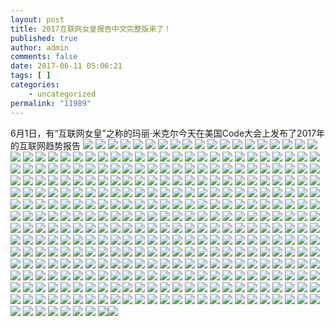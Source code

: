 ```yaml
---
layout: post
title: 2017互联网女皇报告中文完整版来了！
published: true
author: admin
comments: false
date: 2017-06-11 05:06:21
tags: [ ]
categories:
    - uncategorized
permalink: "11989"
---
```

 6月1日，有“互联网女皇”之称的玛丽·米克尔今天在美国Code大会上发布了2017年的互联网趋势报告  ![][1] ![][2] ![][3] ![][4] ![][5] ![][6] ![][7] ![][8] ![][9] ![][10] ![][11] ![][12] ![][13] ![][14] ![][15] ![][16] ![][17] ![][18] ![][19] ![][20] ![][21] ![][22] ![][23] ![][24] ![][25] ![][26] ![][27] ![][28] ![][29] ![][30] ![][31] ![][32] ![][33] ![][34] ![][35] ![][36] ![][37] ![][38] ![][39] ![][40] ![][41] ![][42] ![][43] ![][44] ![][45] ![][46] ![][47] ![][48] ![][49] ![][50] ![][51] ![][52] ![][53] ![][54] ![][55] ![][56] ![][57] ![][58] ![][59] ![][60] ![][61] ![][62] ![][63] ![][64] ![][65] ![][66] ![][67] ![][68] ![][69] ![][70] ![][71] ![][72] ![][73] ![][74] ![][75] ![][76] ![][77] ![][78] ![][79] ![][80] ![][81] ![][82] ![][83] ![][84] ![][85] ![][86] ![][87] ![][88] ![][89] ![][90] ![][91] ![][92] ![][93] ![][94] ![][95] ![][96] ![][97] ![][98] ![][99] ![][100] ![][101] ![][102] ![][103] ![][104] ![][105] ![][106] ![][107] ![][108] ![][109] ![][110] ![][111] ![][112] ![][113] ![][114] ![][115] ![][116] ![][117] ![][118] ![][119] ![][120] ![][121] ![][122] ![][123] ![][124] ![][125] ![][126] ![][127] ![][128] ![][129] ![][130] ![][131] ![][132] ![][133] ![][134] ![][135] ![][136] ![][137] ![][138] ![][139] ![][140] ![][141] ![][142] ![][143] ![][144] ![][145] ![][146] ![][147] ![][148] ![][149] ![][150] ![][151] ![][152] ![][153] ![][154] ![][155] ![][156] ![][157] ![][158] ![][159] ![][160] ![][161] ![][162] ![][163] ![][164] ![][165] ![][166] ![][167] ![][168] ![][169] ![][170] ![][171] ![][172] ![][173] ![][174] ![][175] ![][176] ![][177] ![][178] ![][179] ![][180] ![][181] ![][182] ![][183] ![][184] ![][185] ![][186] ![][187] ![][188] ![][189] ![][190] ![][191] ![][192] ![][193] ![][194] ![][195] ![][196] ![][197] ![][198] ![][199] ![][200] ![][201] ![][202] ![][203] ![][204] ![][205] ![][206] ![][207] ![][208] ![][209] ![][210] ![][211] ![][212] ![][213] ![][214] ![][215] ![][216] ![][217] ![][218] ![][219] ![][220] ![][221] ![][222] ![][223] ![][224] ![][225] ![][226] ![][227] ![][228] ![][229] ![][230] ![][231] ![][232] ![][233] ![][234] ![][235] ![][236] ![][237] ![][238] ![][239] ![][240] ![][241] ![][242] ![][243] ![][244] ![][245] ![][246] ![][247] ![][248] ![][249] ![][250] ![][251] ![][252] ![][253] ![][254] ![][255] ![][256] ![][257] ![][258] ![][259] ![][260] ![][261] ![][262] ![][263] ![][264] ![][265] ![][266] ![][267] ![][268] ![][269] ![][270] ![][271] ![][272] ![][273] ![][274] ![][275] ![][276] ![][277] ![][278] ![][279] ![][280] ![][281] ![][282] ![][283] ![][284] ![][285] ![][286] ![][287] ![][288] ![][289] ![][290] ![][291] ![][292] ![][293] ![][294] ![][295] ![][296] ![][297] ![][298] ![][299] ![][300] ![][301] ![][302] ![][303] ![][304] ![][305] ![][306] ![][307] ![][308] ![][309] ![][310] ![][311] ![][312] ![][313] ![][314] ![][315] ![][316] ![][317] ![][318] ![][319] ![][320] ![][321] ![][322] ![][323] ![][324] ![][325] ![][326] ![][327] ![][328] ![][329] ![][330] ![][331] ![][332] ![][333] ![][334] ![][335] ![][336] ![][337] ![][338] ![][339] ![][340] ![][341] ![][342] ![][343] ![][344] ![][345] ![][346] ![][347] ![][348] ![][349] ![][350] ![][351] ![][352]![][353]

 [1]: http://yongz.com/yz/wp-content/uploads/2017/06/a63994daa5860fb8df65d39050623a871.jpg
 [2]: http://yongz.com/yz/wp-content/uploads/2017/06/82296804293a4e204188b37e60e3a33a1.jpg
 [3]: http://yongz.com/yz/wp-content/uploads/2017/06/e97bc8a841658833ae53c52457c8b2091.jpg
 [4]: http://yongz.com/yz/wp-content/uploads/2017/06/d7efb1df9a694e38caf2fb9b72666d1d1.jpg
 [5]: http://yongz.com/yz/wp-content/uploads/2017/06/7f31cae7dbd05cf6eed4df74dd95f8bf1.jpg
 [6]: http://yongz.com/yz/wp-content/uploads/2017/06/b4dc1cd9150a540f8d0851dc4dc109e71.jpg
 [7]: http://yongz.com/yz/wp-content/uploads/2017/06/a099ed942cd3b54e98be5824c0e50e361.jpg
 [8]: http://yongz.com/yz/wp-content/uploads/2017/06/9698574647d28e38a097f0791184229c1.jpg
 [9]: http://yongz.com/yz/wp-content/uploads/2017/06/47a473c447a0ca335c57670a9c5008941.jpg
 [10]: http://yongz.com/yz/wp-content/uploads/2017/06/1f9d854209bd18290f286b83f8ce2b241.jpg
 [11]: http://yongz.com/yz/wp-content/uploads/2017/06/7d59962630830cdda08055d8793fe24e1.jpg
 [12]: http://yongz.com/yz/wp-content/uploads/2017/06/12b695ee0f3f6af5c4c5205e3f3d7f571.jpg
 [13]: http://yongz.com/yz/wp-content/uploads/2017/06/7ce25dffb3f08243d398d913123950491.jpg
 [14]: http://yongz.com/yz/wp-content/uploads/2017/06/aef10323f3713763c7cafd67654862801.jpg
 [15]: http://yongz.com/yz/wp-content/uploads/2017/06/0745619f7c52b4fe6f88fd68a26a585c1.jpg
 [16]: http://yongz.com/yz/wp-content/uploads/2017/06/65358dc513e9cd26d0b05ef1e5f079c81.jpg
 [17]: http://yongz.com/yz/wp-content/uploads/2017/06/c63c9baa9de945edae4bbadbe4b01aff1.jpg
 [18]: http://yongz.com/yz/wp-content/uploads/2017/06/673248b8902f2840ae98de2dc6400ef21.jpg
 [19]: http://yongz.com/yz/wp-content/uploads/2017/06/cad75727069e460fb12a200455378c811.jpg
 [20]: http://yongz.com/yz/wp-content/uploads/2017/06/e6bf8d76fa34bde13fbc2ae91dcad29f1.jpg
 [21]: http://yongz.com/yz/wp-content/uploads/2017/06/b6887f7a8a821dc11b94a4bd2ef0ba811.jpg
 [22]: http://yongz.com/yz/wp-content/uploads/2017/06/d810356694b30697825bcaccfb82c9fe1.jpg
 [23]: http://yongz.com/yz/wp-content/uploads/2017/06/e56f3476ed3470614d5913b7d88709aa1.jpg
 [24]: http://yongz.com/yz/wp-content/uploads/2017/06/e70f087817916d0c9507c5ececb3daae1.jpg
 [25]: http://yongz.com/yz/wp-content/uploads/2017/06/e74044b91f9510151b16a93692b004e91.jpg
 [26]: http://yongz.com/yz/wp-content/uploads/2017/06/1ab600adaf88cbc31110dfcce3ea71221.jpg
 [27]: http://yongz.com/yz/wp-content/uploads/2017/06/4a297adcc3976cf0f8627c6aa992ffc71.jpg
 [28]: http://yongz.com/yz/wp-content/uploads/2017/06/6a4bfa08dd92f86c10f6f9aad625cd8c1.jpg
 [29]: http://yongz.com/yz/wp-content/uploads/2017/06/c053bfde4cccb2a49bf1abd1611fcb3f1.jpg
 [30]: http://yongz.com/yz/wp-content/uploads/2017/06/3d37c82f01321c8211f744dcf7a56cba1.jpg
 [31]: http://yongz.com/yz/wp-content/uploads/2017/06/9594e9cc927f8b255e45616d9bac6fc41.jpg
 [32]: http://yongz.com/yz/wp-content/uploads/2017/06/1266454fe1549cc728a6f3025d3e6a161.jpg
 [33]: http://yongz.com/yz/wp-content/uploads/2017/06/3116e1ebbe3743643288e355cdea0f771.jpg
 [34]: http://yongz.com/yz/wp-content/uploads/2017/06/35197961cefea47abf7a6295fd5e48411.jpg
 [35]: http://yongz.com/yz/wp-content/uploads/2017/06/872f6f8d093006ab2ef2242c918351ab1.jpg
 [36]: http://yongz.com/yz/wp-content/uploads/2017/06/55b146f46e0251e4a9cccc245b30d9321.jpg
 [37]: http://yongz.com/yz/wp-content/uploads/2017/06/43d1f5fc67f29b6594c9a4009ae803281.jpg
 [38]: http://yongz.com/yz/wp-content/uploads/2017/06/68848d207be478cd85e4d038e075da821.jpg
 [39]: http://yongz.com/yz/wp-content/uploads/2017/06/376bd485760acc25c6d46c6bdf9dddf71.jpg
 [40]: http://yongz.com/yz/wp-content/uploads/2017/06/1ebf4d6c6e45ab1963a1bb69198e6bf51.jpg
 [41]: http://yongz.com/yz/wp-content/uploads/2017/06/b3015867af5a2a08d62be098b11fc1cf1.jpg
 [42]: http://yongz.com/yz/wp-content/uploads/2017/06/f8c1dbeecfb22615316604dbd35b6e671.jpg
 [43]: http://yongz.com/yz/wp-content/uploads/2017/06/ed9dace9be572cc618f4ec968739e90d1.jpg
 [44]: http://yongz.com/yz/wp-content/uploads/2017/06/220cce502c275c7410780d34a5b17b5b1.jpg
 [45]: http://yongz.com/yz/wp-content/uploads/2017/06/c9c60a98ac5dbc5bf1fc881fd37dce4e1.jpg
 [46]: http://yongz.com/yz/wp-content/uploads/2017/06/659959e35fe2254f71f00c1ee96fb16e1.jpg
 [47]: http://yongz.com/yz/wp-content/uploads/2017/06/55671a4096d29301a34dcebe6fb122451.jpg
 [48]: http://yongz.com/yz/wp-content/uploads/2017/06/de22cdf82de6757ca7faba9094aaae031.jpg
 [49]: http://yongz.com/yz/wp-content/uploads/2017/06/2aebdccaac0c33f5853d96855d313d7e1.jpg
 [50]: http://yongz.com/yz/wp-content/uploads/2017/06/15282320d6874ca6c84f247b039275161.jpg
 [51]: http://yongz.com/yz/wp-content/uploads/2017/06/c5b7ce5ec9c18f322b02df35fdb1578a1.jpg
 [52]: http://yongz.com/yz/wp-content/uploads/2017/06/b3b777b5035cc9f7fd1ca57d0e18dc991.jpg
 [53]: http://yongz.com/yz/wp-content/uploads/2017/06/f75714c4a846057eee3f2a5f72fd09821.jpg
 [54]: http://yongz.com/yz/wp-content/uploads/2017/06/257e24495f05ff6771687b93e3bb0dcb1.jpg
 [55]: http://yongz.com/yz/wp-content/uploads/2017/06/6c89dce936fb1055681aa63e58a34d5c1.jpg
 [56]: http://yongz.com/yz/wp-content/uploads/2017/06/1f385aa422bfc1135885bca51367b94d1.jpg
 [57]: http://yongz.com/yz/wp-content/uploads/2017/06/c1513a820310bf549480b5deb507708d1.jpg
 [58]: http://yongz.com/yz/wp-content/uploads/2017/06/28ca82e04deaaa94b04397cbd65a76d11.jpg
 [59]: http://yongz.com/yz/wp-content/uploads/2017/06/fb94145cb32721f82a7b92e9e3ab9b521.jpg
 [60]: http://yongz.com/yz/wp-content/uploads/2017/06/36dff067a31ef980c880acd927d74c321.jpg
 [61]: http://yongz.com/yz/wp-content/uploads/2017/06/cfe1c101cf910544ba86a7f4e38338cf1.jpg
 [62]: http://yongz.com/yz/wp-content/uploads/2017/06/5b8f9e0e317b6dcc12ac1a2b5d2efe7d1.jpg
 [63]: http://yongz.com/yz/wp-content/uploads/2017/06/da63801281d84f02acfaa626b0eaf3d91.jpg
 [64]: http://yongz.com/yz/wp-content/uploads/2017/06/55e22fd390549b0742fc593d8efaf49b1.jpg
 [65]: http://yongz.com/yz/wp-content/uploads/2017/06/8de3abebb897e6b79057ba9aaffc8a5a1.jpg
 [66]: http://yongz.com/yz/wp-content/uploads/2017/06/03f972fb5976cb96a0903005f51ceb981.jpg
 [67]: http://yongz.com/yz/wp-content/uploads/2017/06/fe2b12ee7e2ccee0f8a9ca704676f8851.jpg
 [68]: http://yongz.com/yz/wp-content/uploads/2017/06/8f34085bd5dfaaa06366669a490f499e1.jpg
 [69]: http://yongz.com/yz/wp-content/uploads/2017/06/b74c991814edbad8c87e53851704defd1.jpg
 [70]: http://yongz.com/yz/wp-content/uploads/2017/06/5e64abe2435b67dab4e3773599b0db8c1.jpg
 [71]: http://yongz.com/yz/wp-content/uploads/2017/06/c003e05fa82ddf2decbba61e9335b7b01.jpg
 [72]: http://yongz.com/yz/wp-content/uploads/2017/06/826986485ef46797a2db643fab9ebba91.jpg
 [73]: http://yongz.com/yz/wp-content/uploads/2017/06/97c1a0bd70e62e5d356c43d8f29d069f1.jpg
 [74]: http://yongz.com/yz/wp-content/uploads/2017/06/072d4e51ccdf47b558b0e94d50d9a5e51.jpg
 [75]: http://yongz.com/yz/wp-content/uploads/2017/06/e6864ed1db68f371de22adf5be98120a1.jpg
 [76]: http://yongz.com/yz/wp-content/uploads/2017/06/72c384e02adf9d5a9980fd5781e5017b1.jpg
 [77]: http://yongz.com/yz/wp-content/uploads/2017/06/7a24364b3dc6e80e8f79adca8b492a8f1.jpg
 [78]: http://yongz.com/yz/wp-content/uploads/2017/06/d02f276985ab1b8b93de08a65080c4551.jpg
 [79]: http://yongz.com/yz/wp-content/uploads/2017/06/c1259fdb733b1a150d5ca581c3c8c5e01.jpg
 [80]: http://yongz.com/yz/wp-content/uploads/2017/06/bd473bce21f48908e937e2cc5df121291.jpg
 [81]: http://yongz.com/yz/wp-content/uploads/2017/06/055cbe3bbed21a13645615c26cf2559b1.jpg
 [82]: http://yongz.com/yz/wp-content/uploads/2017/06/4165da6202d89b673b31a537ea38aef71.jpg
 [83]: http://yongz.com/yz/wp-content/uploads/2017/06/3a6ab16320a9fd5dcb77c0abf481ac001.jpg
 [84]: http://yongz.com/yz/wp-content/uploads/2017/06/839d9706085d21bccec1cee5458410781.jpg
 [85]: http://yongz.com/yz/wp-content/uploads/2017/06/fd53ff197c0997825e83973ef0d6480f1.jpg
 [86]: http://yongz.com/yz/wp-content/uploads/2017/06/7bd4e22f2615a0c850d5325b44f36f301.jpg
 [87]: http://yongz.com/yz/wp-content/uploads/2017/06/cd32dbcc09f4c36b3acb352ec36433031.jpg
 [88]: http://yongz.com/yz/wp-content/uploads/2017/06/bc52c77fe189003ec5662cbaca8d6b551.jpg
 [89]: http://yongz.com/yz/wp-content/uploads/2017/06/4880c6f8f424c9512cb0f32b003f32991.jpg
 [90]: http://yongz.com/yz/wp-content/uploads/2017/06/adb590788138d3196759dee0c7a812a91.jpg
 [91]: http://yongz.com/yz/wp-content/uploads/2017/06/73fed92ebb981bb1be0d4ed2196dcb601.jpg
 [92]: http://yongz.com/yz/wp-content/uploads/2017/06/9a5f4456dfe2926bcc16ed0d82956f1a1.jpg
 [93]: http://yongz.com/yz/wp-content/uploads/2017/06/4a145a334f6e0f9ab96dd4885a1b8ad71.jpg
 [94]: http://yongz.com/yz/wp-content/uploads/2017/06/e9670b73a3b71380d27a434d22eb36fe1.jpg
 [95]: http://yongz.com/yz/wp-content/uploads/2017/06/260beb1e0c4a00319a0e33a1b5faa2011.jpg
 [96]: http://yongz.com/yz/wp-content/uploads/2017/06/bdd6af57be466a5408f9290c6864c31b1.jpg
 [97]: http://yongz.com/yz/wp-content/uploads/2017/06/b5976575c0082067aa26116af421ebc01.jpg
 [98]: http://yongz.com/yz/wp-content/uploads/2017/06/39fd8d73c3a0c6f1885eed7ee09c5eeb1.jpg
 [99]: http://yongz.com/yz/wp-content/uploads/2017/06/9f7da0c74dcf69f4bd506123a1dd646e1.jpg
 [100]: http://yongz.com/yz/wp-content/uploads/2017/06/ad21fd81af316e235e694e1e8d235a1d1.jpg
 [101]: http://yongz.com/yz/wp-content/uploads/2017/06/c1f4a7689075ea11531a41294a8c76a21.jpg
 [102]: http://yongz.com/yz/wp-content/uploads/2017/06/c0ded6a13a34b804577a53cccea6ee311.jpg
 [103]: http://yongz.com/yz/wp-content/uploads/2017/06/7d05980c5e3c746248ea56936f8d11aa1.jpg
 [104]: http://yongz.com/yz/wp-content/uploads/2017/06/16328b2e05abbd04152f2e21b0d493b61.jpg
 [105]: http://yongz.com/yz/wp-content/uploads/2017/06/113b4cd0447fa05f31c85598c2c393f91.jpg
 [106]: http://yongz.com/yz/wp-content/uploads/2017/06/e3d314cda165e3c0d9d2a8b7cda72c8a1.jpg
 [107]: http://yongz.com/yz/wp-content/uploads/2017/06/03978aafa7c7987ce32bdd00a01b1df11.jpg
 [108]: http://yongz.com/yz/wp-content/uploads/2017/06/1a35019200fd75c22082f4887a901d4c1.jpg
 [109]: http://yongz.com/yz/wp-content/uploads/2017/06/1a8ff4ba7a07c7a62e8e818f084fee471.jpg
 [110]: http://yongz.com/yz/wp-content/uploads/2017/06/4fcd0e8669d22e22dcac50be7bce8de41.jpg
 [111]: http://yongz.com/yz/wp-content/uploads/2017/06/110d40ed06142aa368d5e9d8e4a4c5941.jpg
 [112]: http://yongz.com/yz/wp-content/uploads/2017/06/3c595a53fa98696b61a650bb2d543fca1.jpg
 [113]: http://yongz.com/yz/wp-content/uploads/2017/06/668052e6987d76668dfb1ca117d670861.jpg
 [114]: http://yongz.com/yz/wp-content/uploads/2017/06/f486b37a6d5b7924852fcc6c496b7cf11.jpg
 [115]: http://yongz.com/yz/wp-content/uploads/2017/06/23e8e214b18168db8d36e3e0857264211.jpg
 [116]: http://yongz.com/yz/wp-content/uploads/2017/06/c3c901af9483721df6055a0b48cce30c1.jpg
 [117]: http://yongz.com/yz/wp-content/uploads/2017/06/bc052f16e9f9325379fe60103ad5027f1.jpg
 [118]: http://yongz.com/yz/wp-content/uploads/2017/06/48fd61f2314b00ebb38c58e1830a1ee21.jpg
 [119]: http://yongz.com/yz/wp-content/uploads/2017/06/8920d33e5ef3e5b07723ca795f5b91301.jpg
 [120]: http://yongz.com/yz/wp-content/uploads/2017/06/cfaf32c3e2db0029d2134a0c569a27fe1.jpg
 [121]: http://yongz.com/yz/wp-content/uploads/2017/06/ea88ee92c45a827fa9e85542c94510e41.jpg
 [122]: http://yongz.com/yz/wp-content/uploads/2017/06/8deb2674c4cd69b506039012afad85311.jpg
 [123]: http://yongz.com/yz/wp-content/uploads/2017/06/3e881bd11bf67eae9e7d7bbc793995ca1.jpg
 [124]: http://yongz.com/yz/wp-content/uploads/2017/06/0eda30b7e14be34cf809f7476d1c764c1.jpg
 [125]: http://yongz.com/yz/wp-content/uploads/2017/06/93ae3074734838afb49e370259fd696d1.jpg
 [126]: http://yongz.com/yz/wp-content/uploads/2017/06/fb2e59fa216d5d4953d38fb77abcbf971.jpg
 [127]: http://yongz.com/yz/wp-content/uploads/2017/06/7605047671e20b68968e90be75c083d41.jpg
 [128]: http://yongz.com/yz/wp-content/uploads/2017/06/59bf7d7536d6b55d4d6a805f335089a71.jpg
 [129]: http://yongz.com/yz/wp-content/uploads/2017/06/8b0068599d476cab558f819cb4ab7cc31.jpg
 [130]: http://yongz.com/yz/wp-content/uploads/2017/06/554874cda3a7475cc7592eb5ce6768071.jpg
 [131]: http://yongz.com/yz/wp-content/uploads/2017/06/068398411b73bdea26ed6ebd2d5480eb1.jpg
 [132]: http://yongz.com/yz/wp-content/uploads/2017/06/a3895e63b833bd37827f503c66512f3c1.jpg
 [133]: http://yongz.com/yz/wp-content/uploads/2017/06/c1bc5954591a1fef9136c9637e6487381.jpg
 [134]: http://yongz.com/yz/wp-content/uploads/2017/06/854e1a0f2cc3e1d60a2e05ac559ca0741.jpg
 [135]: http://yongz.com/yz/wp-content/uploads/2017/06/31b0dcabf121f2d3283d0e93acfd91ef1.jpg
 [136]: http://yongz.com/yz/wp-content/uploads/2017/06/55420a246638c8fec066d2f2788e90c81.jpg
 [137]: http://yongz.com/yz/wp-content/uploads/2017/06/1b5022fdbaf5c2f8ea59b118eaae3f091.jpg
 [138]: http://yongz.com/yz/wp-content/uploads/2017/06/5bc0003c82ada3a10213aa3b41ac83e01.jpg
 [139]: http://yongz.com/yz/wp-content/uploads/2017/06/6d98518c346d6aec3b4c9e01de1829391.jpg
 [140]: http://yongz.com/yz/wp-content/uploads/2017/06/eb5b72ff6719659f41066a13386190291.jpg
 [141]: http://yongz.com/yz/wp-content/uploads/2017/06/7c9991725fdc81713413df2822537d071.jpg
 [142]: http://yongz.com/yz/wp-content/uploads/2017/06/4ed2a83e6e3a470f1e5cf70b5e5644531.jpg
 [143]: http://yongz.com/yz/wp-content/uploads/2017/06/8462783a6b067c2f74f5c199176219381.jpg
 [144]: http://yongz.com/yz/wp-content/uploads/2017/06/4e676796f66d679b8881333ab67deb801.jpg
 [145]: http://yongz.com/yz/wp-content/uploads/2017/06/aa7a9c973f5ffe2370d02580357f794c1.jpg
 [146]: http://yongz.com/yz/wp-content/uploads/2017/06/aa0e646391ac150ed25ba8ab578fbaf51.jpg
 [147]: http://yongz.com/yz/wp-content/uploads/2017/06/8ca332d6249ae6e6a7b08648f23bbb2d1.jpg
 [148]: http://yongz.com/yz/wp-content/uploads/2017/06/94e8dfb8f0704fd29a86c9b18f0f465a1.jpg
 [149]: http://yongz.com/yz/wp-content/uploads/2017/06/9be8fac3ebb854ede2f467ee9715b4a01.jpg
 [150]: http://yongz.com/yz/wp-content/uploads/2017/06/947548cd11f34d7249a8ba992861a9c41.jpg
 [151]: http://yongz.com/yz/wp-content/uploads/2017/06/99b79d65ebbd128cce165a9e57ddbcf61.jpg
 [152]: http://yongz.com/yz/wp-content/uploads/2017/06/71e4678606faac8627cca8a7c9fa1e061.jpg
 [153]: http://yongz.com/yz/wp-content/uploads/2017/06/286c3a40a441296e562e2b282d3b56931.jpg
 [154]: http://yongz.com/yz/wp-content/uploads/2017/06/c552940f48c60c6fe5321c60d7eb932c1.jpg
 [155]: http://yongz.com/yz/wp-content/uploads/2017/06/34cbb0c5f63dc23129a0bdaa90f84f691.jpg
 [156]: http://yongz.com/yz/wp-content/uploads/2017/06/f0423974e61a44a337d46630e932ff571.jpg
 [157]: http://yongz.com/yz/wp-content/uploads/2017/06/f6d7062fee132232bd30276e87ce59c51.jpg
 [158]: http://yongz.com/yz/wp-content/uploads/2017/06/75564dcaca2b7652bf293d13becba3011.jpg
 [159]: http://yongz.com/yz/wp-content/uploads/2017/06/cec750e4611c6f96a8c607aa32165b751.jpg
 [160]: http://yongz.com/yz/wp-content/uploads/2017/06/26b1691ac6d8ff61f4862421e14605491.jpg
 [161]: http://yongz.com/yz/wp-content/uploads/2017/06/e2af285bbe20e4ba77ddffed2fc33b1d1.jpg
 [162]: http://yongz.com/yz/wp-content/uploads/2017/06/eea428107a47cbc55d994383952905b41.jpg
 [163]: http://yongz.com/yz/wp-content/uploads/2017/06/9ccc2ed34005ad06d7b77768483ab1eb1.jpg
 [164]: http://yongz.com/yz/wp-content/uploads/2017/06/a47ea6c0e22b98f5a9c64d411e4a45c41.jpg
 [165]: http://yongz.com/yz/wp-content/uploads/2017/06/260a639d682901f1317b7783fb1e96371.jpg
 [166]: http://yongz.com/yz/wp-content/uploads/2017/06/caccbd98797d903d381044c580c057d31.jpg
 [167]: http://yongz.com/yz/wp-content/uploads/2017/06/79437f5faecfc1809aa2fc70e5f01a5b1.jpg
 [168]: http://yongz.com/yz/wp-content/uploads/2017/06/b7eca70f03d859d790d55cc0c55c04851.jpg
 [169]: http://yongz.com/yz/wp-content/uploads/2017/06/fd48e159d478628225e407bf94ba9a8f1.jpg
 [170]: http://yongz.com/yz/wp-content/uploads/2017/06/0a2469095a3e6c1948c9b764a8ddfaec1.jpg
 [171]: http://yongz.com/yz/wp-content/uploads/2017/06/85878877313786accaeeef07e43d54c61.jpg
 [172]: http://yongz.com/yz/wp-content/uploads/2017/06/7a36e453c8e56a9be02c3d1cf30761771.jpg
 [173]: http://yongz.com/yz/wp-content/uploads/2017/06/91bafd685c0d145e9efc8566bd3bd73e1.jpg
 [174]: http://yongz.com/yz/wp-content/uploads/2017/06/2c3de3c9dc8524970cc3bd35ccbc64e61.jpg
 [175]: http://yongz.com/yz/wp-content/uploads/2017/06/227dd9c527729f63d4b9ef2261b2bc981.jpg
 [176]: http://yongz.com/yz/wp-content/uploads/2017/06/f0c2956534b9ce8b78dfb3106596fddd1.jpg
 [177]: http://yongz.com/yz/wp-content/uploads/2017/06/f243677cdd53d1439a5df6e23500f41e1.jpg
 [178]: http://yongz.com/yz/wp-content/uploads/2017/06/0ab675f5faa1e20d01363508604663ab1.jpg
 [179]: http://yongz.com/yz/wp-content/uploads/2017/06/e3aa178b84b26302899c41768953c1341.jpg
 [180]: http://yongz.com/yz/wp-content/uploads/2017/06/0e0c7d5f2cb82dfebf7632334c6cb2bd1.jpg
 [181]: http://yongz.com/yz/wp-content/uploads/2017/06/4fa54b759eb2062e7fab80be125823cf1.jpg
 [182]: http://yongz.com/yz/wp-content/uploads/2017/06/a228e9429784a9fa024e4ff2ce133aa51.jpg
 [183]: http://yongz.com/yz/wp-content/uploads/2017/06/d5f2b287ca8a05e52cba55ef7613d5b61.jpg
 [184]: http://yongz.com/yz/wp-content/uploads/2017/06/9f3dac17faca325f66e9e61e7db38a981.jpg
 [185]: http://yongz.com/yz/wp-content/uploads/2017/06/df230f3fe640fe3e241380f6c82fffcf1.jpg
 [186]: http://yongz.com/yz/wp-content/uploads/2017/06/b162ed2efd6548e522568035426c4e2e1.jpg
 [187]: http://yongz.com/yz/wp-content/uploads/2017/06/c5a86063cda05b2af62a72463f59c7571.jpg
 [188]: http://yongz.com/yz/wp-content/uploads/2017/06/f4a18fef0720644834c333c82820e5fb1.jpg
 [189]: http://yongz.com/yz/wp-content/uploads/2017/06/de8fe1eb6b9664bd2dc0b0bd24ece7941.jpg
 [190]: http://yongz.com/yz/wp-content/uploads/2017/06/7b54ac14fafe9b5de24f81101a5c51ff1.jpg
 [191]: http://yongz.com/yz/wp-content/uploads/2017/06/217c5ddc19b933e5c70bdfaeaa1a96801.jpg
 [192]: http://yongz.com/yz/wp-content/uploads/2017/06/a098b1900a5caae68d68c6dc703cf8241.jpg
 [193]: http://yongz.com/yz/wp-content/uploads/2017/06/a8f9df74db9f5ac4fdb2a6821e4f2b4c1.jpg
 [194]: http://yongz.com/yz/wp-content/uploads/2017/06/c1130242991149065654f525d0d2c85c1.jpg
 [195]: http://yongz.com/yz/wp-content/uploads/2017/06/e4ce4fe9f4f0e9567347f69a94664aa81.jpg
 [196]: http://yongz.com/yz/wp-content/uploads/2017/06/52b435855f04f7830e70fdd24acabdbf1.jpg
 [197]: http://yongz.com/yz/wp-content/uploads/2017/06/d62f916b03ec1799f10042928208dd981.jpg
 [198]: http://yongz.com/yz/wp-content/uploads/2017/06/1e43aa7a3a27aa9461b0e5e76ddc00331.jpg
 [199]: http://yongz.com/yz/wp-content/uploads/2017/06/3aa92771c405cb5cbde46c6eb9388c421.jpg
 [200]: http://yongz.com/yz/wp-content/uploads/2017/06/0aa9fb5249ca6b819e8b828a10e9f9441.jpg
 [201]: http://yongz.com/yz/wp-content/uploads/2017/06/e9a2b9327519ff714a8e4f764791e70d1.jpg
 [202]: http://yongz.com/yz/wp-content/uploads/2017/06/33cf373fe664921dfc1da3c36096f4911.jpg
 [203]: http://yongz.com/yz/wp-content/uploads/2017/06/394e82822b84fa8504704c12c0f0b7e31.jpg
 [204]: http://yongz.com/yz/wp-content/uploads/2017/06/4c3db85dc8211f36969026ff7111ed4a1.jpg
 [205]: http://yongz.com/yz/wp-content/uploads/2017/06/cfee681a2318bda801b2f9f3374e844a1.jpg
 [206]: http://yongz.com/yz/wp-content/uploads/2017/06/fd63538dd130238377127dd3b8d27a8d1.jpg
 [207]: http://yongz.com/yz/wp-content/uploads/2017/06/cd41803dea5602263c8ef7881f77a0b51.jpg
 [208]: http://yongz.com/yz/wp-content/uploads/2017/06/784ee18dd4eefba33148db70a8cf69d51.jpg
 [209]: http://yongz.com/yz/wp-content/uploads/2017/06/c45f7bfcb7ccc0fb928bd6ef97a64b011.jpg
 [210]: http://yongz.com/yz/wp-content/uploads/2017/06/c7aacd8466ba9c7ce2d26af44fbc829f1.jpg
 [211]: http://yongz.com/yz/wp-content/uploads/2017/06/7ed23f92008a6a64362592d505f71b221.jpg
 [212]: http://yongz.com/yz/wp-content/uploads/2017/06/6cc485ec4181d920f2ecd03f57f5f7531.jpg
 [213]: http://yongz.com/yz/wp-content/uploads/2017/06/eb215bee2eb14cf3507ebe3c9701e8bf1.jpg
 [214]: http://yongz.com/yz/wp-content/uploads/2017/06/7be1b52749e8552d951f2f3e17db6a631.jpg
 [215]: http://yongz.com/yz/wp-content/uploads/2017/06/aeb06ba57ca0f33f6b350fce4ee50f591.jpg
 [216]: http://yongz.com/yz/wp-content/uploads/2017/06/dd6bead5034974613f848682c66d89541.jpg
 [217]: http://yongz.com/yz/wp-content/uploads/2017/06/2cab93dd47d6d34beff248a51888a0da1.jpg
 [218]: http://yongz.com/yz/wp-content/uploads/2017/06/ddc0e3a42dcd1f5afe2032103835f36a1.jpg
 [219]: http://yongz.com/yz/wp-content/uploads/2017/06/bfb183dd440291873a044ece37b45fb41.jpg
 [220]: http://yongz.com/yz/wp-content/uploads/2017/06/afdaf524762f94b9d0729a7580b935aa1.jpg
 [221]: http://yongz.com/yz/wp-content/uploads/2017/06/fdb9e078ab0013ab43dfea1d5f3d18f11.jpg
 [222]: http://yongz.com/yz/wp-content/uploads/2017/06/fd224bd0e82de4b2d251cdeda61558591.jpg
 [223]: http://yongz.com/yz/wp-content/uploads/2017/06/fb71e97e17b93dd828643b3b2d5440e71.jpg
 [224]: http://yongz.com/yz/wp-content/uploads/2017/06/a56c44b5c4a5cdad727c16faaa308e551.jpg
 [225]: http://yongz.com/yz/wp-content/uploads/2017/06/539e83ec3d36e8f1edd8cacc774e033e1.jpg
 [226]: http://yongz.com/yz/wp-content/uploads/2017/06/4b5dc06f80ea96bc6686e01bc7bea1c71.jpg
 [227]: http://yongz.com/yz/wp-content/uploads/2017/06/865f4645daea1d75f384b0a4e8097e7d1.jpg
 [228]: http://yongz.com/yz/wp-content/uploads/2017/06/3d4f7a98f69aabb50ed5681e859e85d81.jpg
 [229]: http://yongz.com/yz/wp-content/uploads/2017/06/77f67bad5c228c07317987a0367e457b1.jpg
 [230]: http://yongz.com/yz/wp-content/uploads/2017/06/39245efdd256d4c91658485151623aa41.jpg
 [231]: http://yongz.com/yz/wp-content/uploads/2017/06/2ba06ac606b95bb9235de59fe6cd47231.jpg
 [232]: http://yongz.com/yz/wp-content/uploads/2017/06/b9c9f2da2fcce743eda70df4d61ee1761.jpg
 [233]: http://yongz.com/yz/wp-content/uploads/2017/06/81a84e56ebbfa7c3ea7c026fc2f99ad71.jpg
 [234]: http://yongz.com/yz/wp-content/uploads/2017/06/5a6821b4535f740069b3ff7cfd8be8331.jpg
 [235]: http://yongz.com/yz/wp-content/uploads/2017/06/28135e3503097c7017469072775bce801.jpg
 [236]: http://yongz.com/yz/wp-content/uploads/2017/06/4f0424f85ed0e0a68d9fd8969c843bc91.jpg
 [237]: http://yongz.com/yz/wp-content/uploads/2017/06/7356ed657efd40ba54916382ee50e3b61.jpg
 [238]: http://yongz.com/yz/wp-content/uploads/2017/06/4823436b503e1c4c93a3d1bfa13819991.jpg
 [239]: http://yongz.com/yz/wp-content/uploads/2017/06/d720c23294d478661a23b049529173d01.jpg
 [240]: http://yongz.com/yz/wp-content/uploads/2017/06/6e2fd2da18aa19c93421676505b7e47e1.jpg
 [241]: http://yongz.com/yz/wp-content/uploads/2017/06/3ee90f2ebe45d74bc6f8884555397a081.jpg
 [242]: http://yongz.com/yz/wp-content/uploads/2017/06/ceff6b6e48eab4df3b1827a9d7fc7d7e1.jpg
 [243]: http://yongz.com/yz/wp-content/uploads/2017/06/ef5dd04c0c50e4efcbc0da51b992a7801.jpg
 [244]: http://yongz.com/yz/wp-content/uploads/2017/06/2db29e778470aaceaa94ba07b54a12031.jpg
 [245]: http://yongz.com/yz/wp-content/uploads/2017/06/da9f815b69365da60ce81861892d14801.jpg
 [246]: http://yongz.com/yz/wp-content/uploads/2017/06/6a8a7edd54158e6b3056ca72f128540e1.jpg
 [247]: http://yongz.com/yz/wp-content/uploads/2017/06/a2feaeb461ccdc1a9b685e21229b04bd1.jpg
 [248]: http://yongz.com/yz/wp-content/uploads/2017/06/827893384af2a1feedb4f7492fa8297e1.jpg
 [249]: http://yongz.com/yz/wp-content/uploads/2017/06/eea6a2a0fb107b46a98a567b3da564791.jpg
 [250]: http://yongz.com/yz/wp-content/uploads/2017/06/d19814a57eb3ce5708e48fca1bde7b651.jpg
 [251]: http://yongz.com/yz/wp-content/uploads/2017/06/ce55fd83f476b843c90e7a6d79fe6d3d1.jpg
 [252]: http://yongz.com/yz/wp-content/uploads/2017/06/be3dd373af9ee63655e6b89613543ae01.jpg
 [253]: http://yongz.com/yz/wp-content/uploads/2017/06/7b30744029205bf717cc102485a3e8681.jpg
 [254]: http://yongz.com/yz/wp-content/uploads/2017/06/494daf0e2b782ab9cb6b9d32a3a1239f1.jpg
 [255]: http://yongz.com/yz/wp-content/uploads/2017/06/3bb85bc89278e9c8cdf88152f6bc58af1.jpg
 [256]: http://yongz.com/yz/wp-content/uploads/2017/06/787bc105ca6d74b1b1ce69acc75b3c571.jpg
 [257]: http://yongz.com/yz/wp-content/uploads/2017/06/33bf96d1f992b8e787b8826ef3cc39af1.jpg
 [258]: http://yongz.com/yz/wp-content/uploads/2017/06/ef1a284ad6d2dbe3e15c9ec4f617f6cf1.jpg
 [259]: http://yongz.com/yz/wp-content/uploads/2017/06/3d5fcffbd4232ac03010a0beec65ff091.jpg
 [260]: http://yongz.com/yz/wp-content/uploads/2017/06/e8708d15389fae3f03ac339b10a2df281.jpg
 [261]: http://yongz.com/yz/wp-content/uploads/2017/06/4505b239b036efa7ad0f96e5304637fe1.jpg
 [262]: http://yongz.com/yz/wp-content/uploads/2017/06/a1ee615b102d6e65a48c8e89bad62f651.jpg
 [263]: http://yongz.com/yz/wp-content/uploads/2017/06/5479d55619bce5d3a25390623548dc9b1.jpg
 [264]: http://yongz.com/yz/wp-content/uploads/2017/06/3729626a9f452492c66d35ebf945c7a81.jpg
 [265]: http://yongz.com/yz/wp-content/uploads/2017/06/0288e67fc19067637b488203dd4d13561.jpg
 [266]: http://yongz.com/yz/wp-content/uploads/2017/06/e20e4df2c0cc2e432ccd05ded815c6e71.jpg
 [267]: http://yongz.com/yz/wp-content/uploads/2017/06/b65f0cb08d9012795b01195d4263f49a1.jpg
 [268]: http://yongz.com/yz/wp-content/uploads/2017/06/bb168947977471dd4d68bb905601bb3c1.jpg
 [269]: http://yongz.com/yz/wp-content/uploads/2017/06/d21a3429330a60828e10ba8c4bc9f75f1.jpg
 [270]: http://yongz.com/yz/wp-content/uploads/2017/06/a6bac88c80b7aa89786716a72bc231a31.jpg
 [271]: http://yongz.com/yz/wp-content/uploads/2017/06/b3a13699d011538275cd0624e1a7d9031.jpg
 [272]: http://yongz.com/yz/wp-content/uploads/2017/06/b5eada56054e27ef3b14f03e0a6fb7b81.jpg
 [273]: http://yongz.com/yz/wp-content/uploads/2017/06/c1e9e848adce58475c84a4ff462b7fb31.jpg
 [274]: http://yongz.com/yz/wp-content/uploads/2017/06/44f559c558f304004bf49ae9c13e077f1.jpg
 [275]: http://yongz.com/yz/wp-content/uploads/2017/06/2a802130e819fc6db51198562b48a63d1.jpg
 [276]: http://yongz.com/yz/wp-content/uploads/2017/06/1f4786dafe5ad3b7eb174aeae09c0cad1.jpg
 [277]: http://yongz.com/yz/wp-content/uploads/2017/06/e97761d8abe3b816a83315a4e3b6bd571.jpg
 [278]: http://yongz.com/yz/wp-content/uploads/2017/06/5b227c59a4f4e44a239362126aeb312a1.jpg
 [279]: http://yongz.com/yz/wp-content/uploads/2017/06/5cf3a29b7d7d13bc3b0e3b48f5d2f39d1.jpg
 [280]: http://yongz.com/yz/wp-content/uploads/2017/06/40e12459658ccf23e7ddff41327e2f241.jpg
 [281]: http://yongz.com/yz/wp-content/uploads/2017/06/461283f49f875f6f95f6d1ed536731b01.jpg
 [282]: http://yongz.com/yz/wp-content/uploads/2017/06/70bd5cdfe743671c83e444d0a72b904b1.jpg
 [283]: http://yongz.com/yz/wp-content/uploads/2017/06/eac85bdb478c61bae4ea94fd74e1bb8c1.jpg
 [284]: http://yongz.com/yz/wp-content/uploads/2017/06/520e3c6f612cee24992593f2c8e2729e1.jpg
 [285]: http://yongz.com/yz/wp-content/uploads/2017/06/4add412de50ef0197143444d6ffb20d51.jpg
 [286]: http://yongz.com/yz/wp-content/uploads/2017/06/d17d1e024bc1495e3fc74fc908ebfa751.jpg
 [287]: http://yongz.com/yz/wp-content/uploads/2017/06/9d9069620b176c5fe13f2eb51653e9371.jpg
 [288]: http://yongz.com/yz/wp-content/uploads/2017/06/97aba2db5608dd16df9b35b71f4d5c181.jpg
 [289]: http://yongz.com/yz/wp-content/uploads/2017/06/2dd2a403e4f5166f08b5def702cefe001.jpg
 [290]: http://yongz.com/yz/wp-content/uploads/2017/06/302c69663e6bfa6a6b645a7db032da7f1.jpg
 [291]: http://yongz.com/yz/wp-content/uploads/2017/06/4a474b32e2ed86c5dd3737695454baad1.jpg
 [292]: http://yongz.com/yz/wp-content/uploads/2017/06/c5651cb6f20f5e5f009a51be0d1f76c21.jpg
 [293]: http://yongz.com/yz/wp-content/uploads/2017/06/416462f5162fe3e53462ff898bb0ef461.jpg
 [294]: http://yongz.com/yz/wp-content/uploads/2017/06/aed5fa873f73d3d3c1ebfd1d57f777cc1.jpg
 [295]: http://yongz.com/yz/wp-content/uploads/2017/06/d1d0c31b40d8657b2952fc8e9fa5864a1.jpg
 [296]: http://yongz.com/yz/wp-content/uploads/2017/06/1f27ae9fdfdbff382a647fe6f709798b1.jpg
 [297]: http://yongz.com/yz/wp-content/uploads/2017/06/8e575e453f61dc27b90041f391934e641.jpg
 [298]: http://yongz.com/yz/wp-content/uploads/2017/06/03fb5609e128a6dc0b9249daa1a638491.jpg
 [299]: http://yongz.com/yz/wp-content/uploads/2017/06/5326e5bfe957abb437cb1df7e540ec361.jpg
 [300]: http://yongz.com/yz/wp-content/uploads/2017/06/42e7338861f34257f85e32937acd1dce1.jpg
 [301]: http://yongz.com/yz/wp-content/uploads/2017/06/a67f141e2932651bf51fccc6cc027e161.jpg
 [302]: http://yongz.com/yz/wp-content/uploads/2017/06/be34542cd781a0b2d8cc23615cd1dd131.jpg
 [303]: http://yongz.com/yz/wp-content/uploads/2017/06/f8819cf330499e2f6f1acce8a24d51731.jpg
 [304]: http://yongz.com/yz/wp-content/uploads/2017/06/c767cb20b77191021c80271e5240fae21.jpg
 [305]: http://yongz.com/yz/wp-content/uploads/2017/06/2a38ada75eb72f38262f47e73a0c75301.jpg
 [306]: http://yongz.com/yz/wp-content/uploads/2017/06/40e4cc19273aea886487eec08f7404c31.jpg
 [307]: http://yongz.com/yz/wp-content/uploads/2017/06/e9a7910a7825323ed4c9530874afea3d1.jpg
 [308]: http://yongz.com/yz/wp-content/uploads/2017/06/d53381a1231b4e57a63e0b84abb234491.jpg
 [309]: http://yongz.com/yz/wp-content/uploads/2017/06/e6fafb1fdbe0a7fe4a58503818d8bce81.jpg
 [310]: http://yongz.com/yz/wp-content/uploads/2017/06/411aa9664154d8e9c6baac3e85f34cca1.jpg
 [311]: http://yongz.com/yz/wp-content/uploads/2017/06/3a531e1662df4b26c5e53724d3a012cd1.jpg
 [312]: http://yongz.com/yz/wp-content/uploads/2017/06/da6535302dccd6f3ce1edcdd2096a18a1.jpg
 [313]: http://yongz.com/yz/wp-content/uploads/2017/06/367c8a2b23dce7945306263dbf3899fc1.jpg
 [314]: http://yongz.com/yz/wp-content/uploads/2017/06/6b049f025b8538da504880f70c9ea3251.jpg
 [315]: http://yongz.com/yz/wp-content/uploads/2017/06/330e1b5c6fd309466f3d3f8d78b578c71.jpg
 [316]: http://yongz.com/yz/wp-content/uploads/2017/06/47032f2355570f2994aa3488416d0c0f1.jpg
 [317]: http://yongz.com/yz/wp-content/uploads/2017/06/4bf2192da342bb7be3ebea84bd3766141.jpg
 [318]: http://yongz.com/yz/wp-content/uploads/2017/06/5e920d0dc427b447b1970dc4643392061.jpg
 [319]: http://yongz.com/yz/wp-content/uploads/2017/06/e3d80e8f163368a99bef62bd16a3a20c1.jpg
 [320]: http://yongz.com/yz/wp-content/uploads/2017/06/b8feb0a5f75bf13fc2990336d181b89a1.jpg
 [321]: http://yongz.com/yz/wp-content/uploads/2017/06/e37980eb539e769b622b959a85d14cdd1.jpg
 [322]: http://yongz.com/yz/wp-content/uploads/2017/06/566a0ad498014dd8c84114ef02d6c8621.jpg
 [323]: http://yongz.com/yz/wp-content/uploads/2017/06/ab9e3111c7d0263bf8db08f27e2de5531.jpg
 [324]: http://yongz.com/yz/wp-content/uploads/2017/06/35e1e52e6e59deeebf73d6c8fe805f061.jpg
 [325]: http://yongz.com/yz/wp-content/uploads/2017/06/d96e5e7ca0486f5805e267fc49712a4b1.jpg
 [326]: http://yongz.com/yz/wp-content/uploads/2017/06/6d731485ab5eb9f2573e5634aeab38641.jpg
 [327]: http://yongz.com/yz/wp-content/uploads/2017/06/c2ce6e25e616c7d7a7dad78a5213d3cd1.jpg
 [328]: http://yongz.com/yz/wp-content/uploads/2017/06/ceeda3ca154c17bfa99a27134d8e298a1.jpg
 [329]: http://yongz.com/yz/wp-content/uploads/2017/06/25a8aada17b2fd495a77f53cf7771b091.jpg
 [330]: http://yongz.com/yz/wp-content/uploads/2017/06/d7f75ecb108e271b522b3171ac9b6f911.jpg
 [331]: http://yongz.com/yz/wp-content/uploads/2017/06/c0e4306428e768227ae41c79a0880e5e1.jpg
 [332]: http://yongz.com/yz/wp-content/uploads/2017/06/29642704c2ecd506ee6ed70108a4c9fd1.jpg
 [333]: http://yongz.com/yz/wp-content/uploads/2017/06/c081b106a48ff69c943c55720f82c6131.jpg
 [334]: http://yongz.com/yz/wp-content/uploads/2017/06/d5c7c01b2b432ad4da36625ccd86c1041.jpg
 [335]: http://yongz.com/yz/wp-content/uploads/2017/06/8971a7bd83c52e13b47ba13c556e67b21.jpg
 [336]: http://yongz.com/yz/wp-content/uploads/2017/06/cc9f4c4c84a9a91b02346f5d31c74bf81.jpg
 [337]: http://yongz.com/yz/wp-content/uploads/2017/06/761e608a5e0054c59b801f6cd24bd5ee1.jpg
 [338]: http://yongz.com/yz/wp-content/uploads/2017/06/c50c72f3f16115c28341375728d5a32e1.jpg
 [339]: http://yongz.com/yz/wp-content/uploads/2017/06/e7e753b4cdce254e5c27fe08515d4db01.jpg
 [340]: http://yongz.com/yz/wp-content/uploads/2017/06/40e99c619dbe0054804c7ffbb0212a421.jpg
 [341]: http://yongz.com/yz/wp-content/uploads/2017/06/25aa7902a1beccf98ba4574551e397081.jpg
 [342]: http://yongz.com/yz/wp-content/uploads/2017/06/033aa5b37c933da38e4847bde0da18da1.jpg
 [343]: http://yongz.com/yz/wp-content/uploads/2017/06/97d789490862c89c0e124501c98ff6b71.jpg
 [344]: http://yongz.com/yz/wp-content/uploads/2017/06/721192e4bf251264b2855f8cc081a70c1.jpg
 [345]: http://yongz.com/yz/wp-content/uploads/2017/06/665ebc573b0e972801c004ee2f56ac3e1.jpg
 [346]: http://yongz.com/yz/wp-content/uploads/2017/06/f02f05127a9d698b4fba293325dd538a1.jpg
 [347]: http://yongz.com/yz/wp-content/uploads/2017/06/fb993c3e719ec1c46e48be94922da21c1.jpg
 [348]: http://yongz.com/yz/wp-content/uploads/2017/06/754746a290812212256226905211450d1.jpg
 [349]: http://yongz.com/yz/wp-content/uploads/2017/06/3f3e9623023c08307cac0ec51d1880fe1.jpg
 [350]: http://yongz.com/yz/wp-content/uploads/2017/06/5ad179ccd1a146fdbe998752082d1f531.jpg
 [351]: http://yongz.com/yz/wp-content/uploads/2017/06/bc4a467a127371c938dff3afeafe51f01.jpg
 [352]: http://yongz.com/yz/wp-content/uploads/2017/06/b0fb121f27400f1ebd1325d92a5b646e1.jpg
 [353]: http://yongz.com/yz/wp-content/uploads/2017/06/4f0a3ebc89ae3d6be88ef8e97799db1c1.jpg